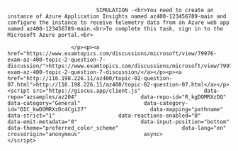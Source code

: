 <p class="card-text">
							
								SIMULATION -<br>You need to create an instance of Azure Application Insights named az400-123456789-main and configure the instance to receive telemetry data from an Azure web app named az400-123456789-main.<br>To complete this task, sign in to the Microsoft Azure portal.<br>
							
						</p><p><a href="https://www.examtopics.com/discussions/microsoft/view/79976-exam-az-400-topic-2-question-7-discussion/">https://www.examtopics.com/discussions/microsoft/view/79976-exam-az-400-topic-2-question-7-discussion/</a></p><p><a href="http://116.198.226.11/az400/topic-02-question-07.html">http://116.198.226.11/az400/topic-02-question-07.html</a></p><script src="https://giscus.app/client.js"                    data-repo="azsamples/az204"                    data-repo-id="R_kgDOMRXzDQ"                    data-category="General"                    data-category-id="DIC_kwDOMRXzDc4Cgi27"                    data-mapping="pathname"                    data-strict="1"                    data-reactions-enabled="0"                    data-emit-metadata="0"                    data-input-position="bottom"                    data-theme="preferred_color_scheme"                    data-lang="en"                    crossorigin="anonymous"                    async>                    </script>